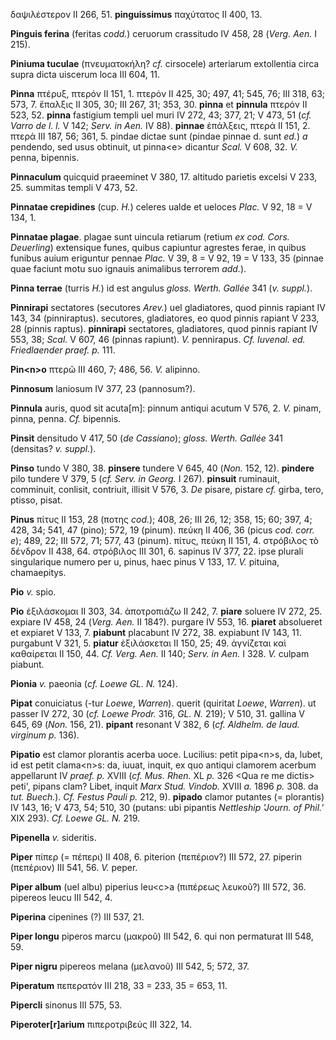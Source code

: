 δαψιλέστερον II 266, 51. **pinguissimus** παχύτατος II 400, 13.

**Pinguis ferina** (feritas *codd.*) ceruorum crassitudo IV 458, 28
(*Verg. Aen.* I 215).

**Piniuma tuculae** (πνευματοκήλη? *cf.* cirsocele) arteriarum
extollentia circa supra dicta uiscerum loca III 604, 11.

**Pinna** πτέρυξ, πτερόν II 151, 1. πτερόν II 425, 30; 497, 41; 545, 76;
III 318, 63; 573, 7. ἔπαλξις II 305, 30; III 267, 31; 353, 30. **pinna**
et **pinnula** πτερόν II 523, 52. **pinna** fastigium templi uel muri IV
272, 43; 377, 21; V 473, 51 (*cf. Varro de l. l.* V 142; *Serv. in Aen.*
IV 88). **pinnae** ἐπάλξεις, πτερά II 151, 2. πτερά III 187, 56; 361, 5.
pindae dictae sunt (pindae pinnae d. sunt *ed.*) *a* pendendo, sed usus
obtinuit, ut pinna\<e\> dicantur *Scal.* V 608, 32. *V.* penna,
bipennis.

**Pinnaculum** quicquid praeeminet V 380, 17. altitudo parietis excelsi
V 233, 25. summitas templi V 473, 52.

**Pinnatae crepidines** (cup. *H.*) celeres ualde et ueloces *Plac.* V
92, 18 = V 134, 1.

**Pinnatae plagae**. plagae sunt uincula retiarum (retium *ex cod. Cors.
Deuerling*) extensique funes, quibus capiuntur agrestes ferae, in quibus
funibus auium eriguntur pennae *Plac.* V 39, 8 = V 92, 19 = V 133, 35
(pinnae quae faciunt motu suo ignauis animalibus terrorem *add.*).

**Pinna terrae** (turris *H.*) id est angulus *gloss. Werth. Gallée* 341
(*v. suppl.*).

**Pinnirapi** sectatores (secutores *Arev.*) uel gladiatores, quod
pinnis rapiant IV 143, 34 (pinniraptus). secutores, gladiatores, eo quod
pinnis rapiant V 233, 28 (pinnis raptus). **pinnirapi** sectatores,
gladiatores, quod pinnis rapiant IV 553, 38; *Scal.* V 607, 46 (pinnas
rapiunt). *V.* pennirapus. *Cf. Iuvenal. ed. Friedlaender praef. p.* 111.

**Pin\<n\>o** πτερῶ III 460, 7; 486, 56. *V.* alipinno.

**Pinnosum** laniosum IV 377, 23 (pannosum?).

**Pinnula** auris, quod sit acuta\[m\]: pinnum antiqui acutum V 576, 2.
*V.* pinam, pinna, penna. *Cf.* bipennis.

**Pinsit** densitudo V 417, 50 (*de Cassiano*); *gloss. Werth. Gallée*
341 (densitas? *v. suppl.*).

**Pinso** tundo V 380, 38. **pinsere** tundere V 645, 40 (*Non.* 152,
12). **pindere** pilo tundere V 379, 5 (*cf. Serv. in Georg.* I 267).
**pinsuit** ruminauit, comminuit, conlisit, contriuit, illisit V 576, 3.
*De* pisare, pistare *cf.* girba, tero, ptisso, pisat.

**Pinus** πίτυς II 153, 28 (ποτης *cod.*); 408, 26; III 26, 12; 358,
15; 60; 397, 4; 428, 34; 541, 47 (pino); 572, 19 (pinum). πεύκη II 406,
36 (picus *cod. corr. e*); 489, 22; III 572, 71; 577, 43 (pinum).
πίτυς, πεύκη II 151, 4. στρόβιλος τὸ δένδρον II 438, 64. στρόβιλος III
301, 6. sapinus IV 377, 22. ipse plurali singularique numero per u,
pinus, haec pinus V 133, 17. *V.* pituina, chamaepitys.

**Pio** *v.* spio.

**Pio** ἐξιλάσκομαι II 303, 34. ἀποτροπιάζω II 242, 7. **piare** soluere
IV 272, 25. expiare IV 458, 24 (*Verg. Aen.* II 184?). purgare IV 553,
16. **piaret** absolueret et expiaret V 133, 7. **piabunt** placabunt IV
272, 38. expiabunt IV 143, 11. purgabunt V 321, 5. **piatur**
ἐξιλάσκεται II 150, 25; 49. ἁγνίζεται καὶ καθαίρεται II 150, 44. *Cf.
Verg. Aen.* II 140; *Serv. in Aen.* I 328. *V.* culpam piabunt.

**Pionia** *v.* paeonia (*cf. Loewe GL. N.* 124).

**Pipat** conuiciatus (-tur *Loewe*, *Warren*). querit (quiritat *Loewe*,
*Warren*). ut passer IV 272, 30 (*cf. Loewe Prodr.* 316, *GL. N.* 219);
V 510, 31. gallina V 645, 69 (*Non.* 156, 21). **pipant** resonant V
382, 6 (*cf. Aldhelm. de laud. virginum p.* 136).

**Pipatio** est clamor plorantis acerba uoce. Lucilius: petit
pipa\<n\>s, da, lubet, id est petit clama\<n\>s: da, iuuat, inquit, ex
quo antiqui clamorem acerbum appellarunt IV *praef. p.* XVIII (*cf. Mus.
Rhen.* XL *p.* 326 \<Qua re me dictis\> peti', pipans clam? Libet,
inquit *Marx Stud. Vindob.* XVIII *a.* 1896 *p.* 308. da *tut. Buech.*).
*Cf. Festus Pauli p.* 212, 9). **pipado** clamor putantes (= plorantis) IV
143, 16; V 473, 54; 510, 30 (putans: ubi pipantis *Nettleship 'Journ. of
Phil.'* XIX 293). *Cf. Loewe GL. N.* 219.

**Pipenella** *v.* sideritis.

**Piper** πίπερ (= πέπερι) II 408, 6. piterion (πεπέριον?) III 572, 27.
piperin (πεπέριον) III 541, 56. *V.* peper.

**Piper album** (uel albu) piperius leu\<c\>a (πιπέρεως λευκοῦ?) III
572, 36. pipereos leucu III 542, 4.

**Piperina** cipenines (?) III 537, 21.

**Piper longu** piperos marcu (μακροῦ) III 542, 6. qui non permaturat
III 548, 59.

**Piper nigru** pipereos melana (μελανοῦ) III 542, 5; 572, 37.

**Piperatum** πεπερατόν III 218, 33 = 233, 35 = 653, 11.

**Pipercli** sinonus III 575, 53.

**Piperoter\[r\]arium** πιπεροτριβεύς III 322, 14.
